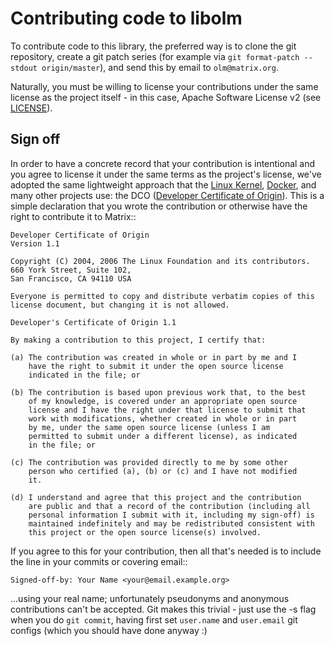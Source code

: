 # Contributing code to libolm

To contribute code to this library, the preferred way is to clone the git
repository, create a git patch series (for example via ``git
format-patch --stdout origin/master``), and send this by email to
``olm@matrix.org``.

Naturally, you must be willing to license your contributions under the same
license as the project itself - in this case, Apache Software License v2 (see
[LICENSE](LICENSE)).

## Sign off

In order to have a concrete record that your contribution is intentional and
you agree to license it under the same terms as the project's license, we've
adopted the same lightweight approach that the
[Linux Kernel](https://www.kernel.org/doc/html/latest/process/submitting-patches.html#sign-your-work-the-developer-s-certificate-of-origin),
[Docker](https://github.com/docker/docker/blob/master/CONTRIBUTING.md),
and many other projects use: the DCO ([Developer Certificate of Origin](http://developercertificate.org/)).
This is a simple declaration that you wrote the contribution or otherwise have
the right to contribute it to Matrix::

    Developer Certificate of Origin
    Version 1.1

    Copyright (C) 2004, 2006 The Linux Foundation and its contributors.
    660 York Street, Suite 102,
    San Francisco, CA 94110 USA

    Everyone is permitted to copy and distribute verbatim copies of this
    license document, but changing it is not allowed.

    Developer's Certificate of Origin 1.1

    By making a contribution to this project, I certify that:

    (a) The contribution was created in whole or in part by me and I
        have the right to submit it under the open source license
        indicated in the file; or

    (b) The contribution is based upon previous work that, to the best
        of my knowledge, is covered under an appropriate open source
        license and I have the right under that license to submit that
        work with modifications, whether created in whole or in part
        by me, under the same open source license (unless I am
        permitted to submit under a different license), as indicated
        in the file; or

    (c) The contribution was provided directly to me by some other
        person who certified (a), (b) or (c) and I have not modified
        it.

    (d) I understand and agree that this project and the contribution
        are public and that a record of the contribution (including all
        personal information I submit with it, including my sign-off) is
        maintained indefinitely and may be redistributed consistent with
        this project or the open source license(s) involved.

If you agree to this for your contribution, then all that's needed is to
include the line in your commits or covering email::

    Signed-off-by: Your Name <your@email.example.org>

...using your real name; unfortunately pseudonyms and anonymous contributions
can't be accepted. Git makes this trivial - just use the -s flag when you do
``git commit``, having first set ``user.name`` and ``user.email`` git configs
(which you should have done anyway :)
